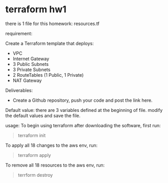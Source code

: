 # terraform hw1

there is 1 file for this homework: resources.tf

requirement:

Create a Terraform template that deploys:
- VPC
- Internet Gateway
- 3 Public Subnets
- 3 Private Subnets
- 2 RouteTables (1 Public, 1 Private)
- NAT Gateway

Deliverables:

- Create a Github repository, push your code and post the link here.

Default value:
there are 3 variables defined at the beginning of file.
modify the default values and save the file.


usage: 
To begin using terraform after downloading the software, first run:
> terraform init

To apply all 18 changes to the aws env, run:
> terraform apply 

To remove all 18 resources to the aws env, run:
> terrform destroy
